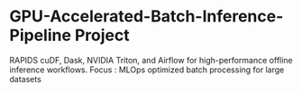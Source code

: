 # GPU-Accelerated-Batch-Inference-Pipeline Project

RAPIDS cuDF, Dask, NVIDIA Triton, and Airflow for high-performance offline inference workflows.
Focus : MLOps 
optimized batch processing for large datasets
